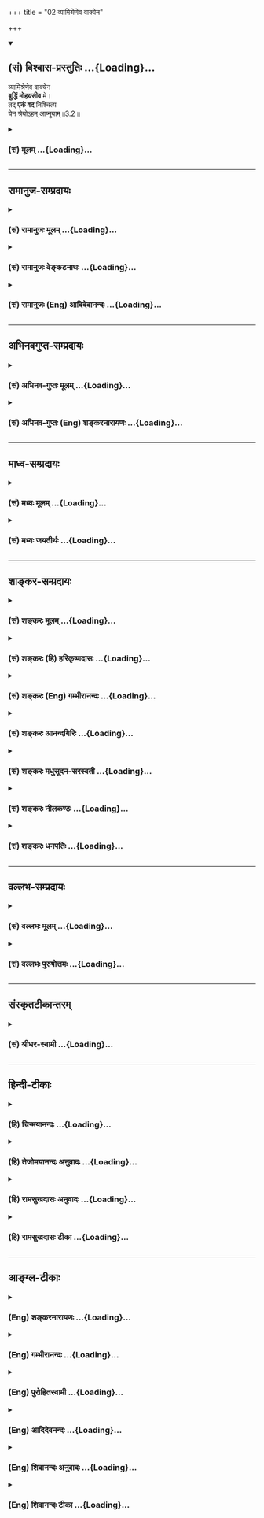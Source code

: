 +++
title = "02 व्यामिश्रेणेव वाक्येन"

+++
<div class="js_include" newlevelforh1="2" title="(सं) विश्वास-प्रस्तुतिः" unfilled url="/purANam_vaiShNavam/mahAbhAratam/06-bhIShma-parva/03-bhagavad-gItA-parva/saMskRtam/vishvAsa-prastutiH/03_karma-yogaH/02_vyAmishreNeva_vAk.md">
<details open><summary><h2>(सं) विश्वास-प्रस्तुतिः ...{Loading}...</h2></summary>

व्यामिश्रेणेव वाक्येन  
**बुद्धिं मोहयसीव** मे।  
तद् **एकं वद** निश्चित्य  
येन श्रेयोऽहम् आप्नुयाम्॥3.2॥
</details>
</div>
<div class="js_include collapsed" newlevelforh1="3" title="(सं) मूलम्" unfilled url="/purANam_vaiShNavam/mahAbhAratam/06-bhIShma-parva/03-bhagavad-gItA-parva/saMskRtam/mUlam/03_karma-yogaH/02_vyAmishreNeva_vAk.md">
<details><summary><h3>(सं) मूलम् ...{Loading}...</h3></summary>

व्यामिश्रेणेव वाक्येन बुद्धिं मोहयसीव मे।  
तदेकं वद निश्चित्य येन श्रेयोऽहमाप्नुयाम्।।3.2।।
</details>
</div>


_________________
## रामानुज-सम्प्रदायः
<div class="js_include collapsed" newlevelforh1="3" title="(सं) रामानुजः मूलम्" unfilled url="/purANam_vaiShNavam/mahAbhAratam/06-bhIShma-parva/03-bhagavad-gItA-parva/saMskRtam/rAmAnujaH/mUlam/03_karma-yogaH/02_vyAmishreNeva_vAk.md">
<details><summary><h3>(सं) रामानुजः मूलम् ...{Loading}...</h3></summary>

।।3.2।। अतो **व्यामिश्रवाक्येन** मां **मोहयसि इव** इति **मे** प्रतिभाति
तथा हि आत्मावलोकनसाधनभूतायाः सर्वेन्द्रियव्यापारोपरतिरूपाया
ज्ञाननिष्ठायाः तद्विपर्ययरूपं कर्म साधनं तद् एव कुरु इति वाक्यं विरुद्धं
व्यामिश्रम् एव तस्माद् एकम् अमिश्ररूपं वाक्यं वद **येन** वाक्येन
**अहम्** अनुष्ठेयरूपं **निश्चित्य** आत्मनः **श्रेयः** प्राप्नुयाम्।

</details>
</div>
<div class="js_include collapsed" newlevelforh1="3" title="(सं) रामानुजः वेङ्कटनाथः" unfilled url="/purANam_vaiShNavam/mahAbhAratam/06-bhIShma-parva/03-bhagavad-gItA-parva/saMskRtam/rAmAnujaH/venkaTanAthaH/03_karma-yogaH/02_vyAmishreNeva_vAk.md">
<details><summary><h3>(सं) रामानुजः वेङ्कटनाथः ...{Loading}...</h3></summary>

  
  
।।3.2।। उक्तमर्थं हेतूकुर्वन् द्वितीयश्लोकार्थमाह अत इति। अचेतनाया
बुद्धेर्मोहनस्यौपचारिकत्वान्मामित्युक्तम्। इवशब्दद्योतितमाह प्रतिभातीति।
एतेन कारुणिकत्वात् त्वं तावन्न मोहयसि अहं तु मन्दो मुह्यामीत्युक्तं
भवति। व्यामिश्रशब्दाभिप्रेतं व्याघातं तत्प्रकारं चोपपादयति तथाहीति।
तद्विपर्ययरूपं कर्म तस्याः कथं साधनं तद्विरुद्धं च कथं तदर्थिना कर्तव्यं
इति व्याहतिद्वयमिहाभिप्रेतम्। एकमित्येतन्न ज्ञानकर्मणोरन्यतरविषयं
तयोरेकस्यैव कर्मण उपदिष्टत्वात् तत्र च स्वस्यानुपपन्नताप्रतिभासे तथा
भ्रमनिवृत्तेश्चानन्तरमपेक्षणीयत्वात् तस्याश्च
व्यामिश्रत्वनिवृत्तिसाध्यत्वाद्वाक्यशब्दस्य चैतच्छ्लोकगतस्य
विशेष्यसमर्पकत्वौचित्यादित्यभिप्रेत्योक्तम् अमिश्ररूपं वाक्यमिति।
पूर्वेणान्वयभ्रमव्युदासाय निश्चित्येत्यादेरर्थमाह येनेति। निश्चित्य
इत्यस्य न तावत्वद इत्यनेनान्वयः सर्वज्ञस्य तस्य प्रागप्यनिश्चयायोगात्
व्यामिश्रवाक्येनापि परव्यामोहनमात्रस्य शङ्कितत्वात्। अतोऽर्जुनस्यैव
निश्चयाकाङ्क्षा ततश्च निश्चित्य श्रेयः प्राप्नुयामित्येवान्वयः।
निश्चयसापेक्षं सन्दिग्धविषयमाह अनुष्ठेयरूपमिति।  
  

</details>
</div>
<div class="js_include collapsed" newlevelforh1="3" title="(सं) रामानुजः (Eng) आदिदेवानन्दः" unfilled url="/purANam_vaiShNavam/mahAbhAratam/06-bhIShma-parva/03-bhagavad-gItA-parva/saMskRtam/rAmAnujaH/english/AdidevAnandaH/03_karma-yogaH/02_vyAmishreNeva_vAk.md">
<details><summary><h3>(सं) रामानुजः (Eng) आदिदेवानन्दः ...{Loading}...</h3></summary>

3.2 Conseqently, it appears to me as if 'you confuse me with statements
that seem to contradict each other.' For, firm devotion to knowledge
which forms the means for the vision of the self and which is of the
nature of stopping the operations of the senses on the one hand, and on
the other exhortation to action which is of a nature opposite to it,
i.e., knowledge, as a means to the same vision of that Atman - these
statements are contradictory and confusing. Therefore tell me clearly
the path following which I can take a determined course and win the
Supreme Being.

</details>
</div>


_________________
## अभिनवगुप्त-सम्प्रदायः
<div class="js_include collapsed" newlevelforh1="3" title="(सं) अभिनव-गुप्तः मूलम्" unfilled url="/purANam_vaiShNavam/mahAbhAratam/06-bhIShma-parva/03-bhagavad-gItA-parva/saMskRtam/abhinava-guptaH/mUlam/03_karma-yogaH/02_vyAmishreNeva_vAk.md">
<details><summary><h3>(सं) अभिनव-गुप्तः मूलम् ...{Loading}...</h3></summary>

।।3.1 3.2।। ज्यायसीति। व्यामिश्रेणेति। कर्म उक्तं ज्ञानं च। तत्र न द्वयोः
प्राधान्यं युक्तम् अपि तु ज्ञानस्य। तद्बलेन क्षपणीयत्वं यदि कर्मणां
बुद्धियुक्तो जहातीमे +++(II 52)+++ इत्यादिनयेन मूलत एव तर्हि +++(K तत्)+++ कर्मणां
+++(S K कर्मणा)+++ किं प्रयोजनमिति प्रश्नाभिप्रायः।

</details>
</div>
<div class="js_include collapsed" newlevelforh1="3" title="(सं) अभिनव-गुप्तः (Eng) शङ्करनारायणः" unfilled url="/purANam_vaiShNavam/mahAbhAratam/06-bhIShma-parva/03-bhagavad-gItA-parva/saMskRtam/abhinava-guptaH/english/shankaranArAyaNaH/03_karma-yogaH/02_vyAmishreNeva_vAk.md">
<details><summary><h3>(सं) अभिनव-गुप्तः (Eng) शङ्करनारायणः ...{Loading}...</h3></summary>

3.1-2 Jyayasi etc. and Vyamisrena etc. Action has been taught and
knowledge too. Now it is proper \[to attach\] importance not to both,
but only to knowledge. Now if with the strenght of knowledge the action
is to be destroyed from its very root, according to the instruction 'The
man of wisdom casts off \[both the good and the bad action\]', then what
is the autility of action ; This is idea of \[Arjuna's\] estion. But the
Bhagavat gives the answer :

</details>
</div>


_________________
## माध्व-सम्प्रदायः
<div class="js_include collapsed" newlevelforh1="3" title="(सं) मध्वः मूलम्" unfilled url="/purANam_vaiShNavam/mahAbhAratam/06-bhIShma-parva/03-bhagavad-gItA-parva/saMskRtam/madhvaH/mUlam/03_karma-yogaH/02_vyAmishreNeva_vAk.md">
<details><summary><h3>(सं) मध्वः मूलम् ...{Loading}...</h3></summary>

।।3.2।। Sri Madhvacharya did not comment on this sloka.

</details>
</div>
<div class="js_include collapsed" newlevelforh1="3" title="(सं) मध्वः जयतीर्थः" unfilled url="/purANam_vaiShNavam/mahAbhAratam/06-bhIShma-parva/03-bhagavad-gItA-parva/saMskRtam/madhvaH/jayatIrthaH/03_karma-yogaH/02_vyAmishreNeva_vAk.md">
<details><summary><h3>(सं) मध्वः जयतीर्थः ...{Loading}...</h3></summary>

।।3.2।। Sri Jayatirtha did not comment on this sloka.

</details>
</div>


_________________
## शाङ्कर-सम्प्रदायः
<div class="js_include collapsed" newlevelforh1="3" title="(सं) शङ्करः मूलम्" unfilled url="/purANam_vaiShNavam/mahAbhAratam/06-bhIShma-parva/03-bhagavad-gItA-parva/saMskRtam/shankaraH/mUlam/03_karma-yogaH/02_vyAmishreNeva_vAk.md">
<details><summary><h3>(सं) शङ्करः मूलम् ...{Loading}...</h3></summary>

।।3.2।। **व्यामिश्रेणेव** यद्यपि विविक्ताभिधायी भगवान् तथापि मम
मन्दबुद्धेः व्यामिश्रमिव भगवद्वाक्यं प्रतिभाति। तेन मम **बुद्धिं मोहयसि
इव** मम बुद्धिव्यामोहापनयाय हि प्रवृत्तः त्वं तु कथं मोहयसि अतः ब्रवीमि
बुद्धिं मोहयसि इव मे मम इति। त्वं तु भिन्नकर्तृकयोः ज्ञानकर्मणोः
एकपुरुषानुष्ठानासंभवं यदि मन्यसे तत्रैवं सति **तत्** तयोः **एकं**
बुद्धिं कर्म वा इदमेव अर्जुनस्य योग्यं बुद्धिशक्त्यवस्थानुरूपमिति
**निश्चित्य वद** ब्रूहि येन ज्ञानेन कर्मणा वा अन्यतरेण **श्रेयः अहम्
आप्नुयां** प्राप्नुयाम् इति यदुक्तं तदपि नोपपद्यते।। यदि हि कर्मनिष्ठायां
गुणभूतमपि ज्ञानं भगवता उक्तं स्यात् तत् कथं तयोः एकं वद इति एकविषयैव
अर्जुनस्य शुश्रूषा स्यात्। न हि भगवता पूर्वमुक्तम् अन्यतरदेव
ज्ञानकर्मणोः वक्ष्यामि नैव द्वयम् इति येन उभयप्राप्त्यसंभवम् आत्मनो
मन्यमानः एकमेव प्रार्थयेत्।। प्रश्नानुरूपमेव प्रतिवचनं श्रीभगवानुवाच

</details>
</div>
<div class="js_include collapsed" newlevelforh1="3" title="(सं) शङ्करः (हि) हरिकृष्णदासः" unfilled url="/purANam_vaiShNavam/mahAbhAratam/06-bhIShma-parva/03-bhagavad-gItA-parva/saMskRtam/shankaraH/hindI/harikRShNadAsaH/03_karma-yogaH/02_vyAmishreNeva_vAk.md">
<details><summary><h3>(सं) शङ्करः (हि) हरिकृष्णदासः ...{Loading}...</h3></summary>

।।3.2।। तथा यद्यपि भगवान् स्पष्ट कहनेवाले हैं तो भी मुझ मन्दबुद्धिको
भगवान्के वाक्य मिले हुएसे प्रतीत होते हैं उन मिले हुएसे वचनोंसे आप मानो
मेरी बुद्धिको मोहित कर रहे हैं। वास्तवमें आप तो मेरी बुद्धिका मोह दूर
करनेके लिये प्रवृत्त हुए हैं फिर मुझे मोहित कैसे करते इसीलिये कहता हूँ
कि आप मेरी बुद्धिको मोहितसी करते हैं। आप यदि अलगअलग अधिकारियोंद्वारा
किये जाने योग्य ज्ञान और कर्मका अनुष्ठान एक पुरुषद्वारा किया जाना असम्भव
मानते हैं तो उन दोनोंमेंसे ज्ञान या कर्म यही एक बुद्धि शक्ति और अवस्थाके
अनुसार अर्जुनके लिये योग्य है ऐसा निश्चय करके मुझसे कहिये जिस ज्ञान या
कर्म किसी एकसे में कल्याणको प्राप्त कर सकूँ। यदि कर्मनिष्ठामें गौणरूपसे
भी ज्ञानको भगवान्ने कहा होता तो दोनोंमेंसे एक कहिये इस प्रकार एकहीको
सुननेकी अर्जुनकी इच्छा कैसे होती क्योंकि ज्ञान और कर्म इन दोनोंमेंसे मैं
तुझसे एक ही कहूँगा दोनों नहीं ऐसा भगवान्ने कहीं नहीं कहा कि जिससे अर्जुन
अपने लिये दोनोंकी प्राप्ति असम्भव मानकर एकके लिये ही प्रार्थना करता।

</details>
</div>
<div class="js_include collapsed" newlevelforh1="3" title="(सं) शङ्करः (Eng) गम्भीरानन्दः" unfilled url="/purANam_vaiShNavam/mahAbhAratam/06-bhIShma-parva/03-bhagavad-gItA-parva/saMskRtam/shankaraH/english/gambhIrAnandaH/03_karma-yogaH/02_vyAmishreNeva_vAk.md">
<details><summary><h3>(सं) शङ्करः (Eng) गम्भीरानन्दः ...{Loading}...</h3></summary>

3.2 'Though the Lord speaks lucidly, still, to me who am of a dull
understanding, the Lord's utterance appears to be conflicting.'
'Mohayasi, You bewilder; me, any; buddhim, understanding; iva, as it
were; vyamisrena iva, by that seemingly conflicting; vakyena, statement!
You have surely undertaken to dispel the confusion of my understanding;
but why do You bewildered (it); Hence I say, "You bewildered my
understanding, as it were."' However, if You \[In some readings, 'tvam
tu, however, you', is substituted by 'tatra, as to that'.-Tr.\] think
that it is impossible for a single person to pursue both Knowledge and
action, which can be undertaken (only) by different persons then, that
being the case, vada, tell me; niscitya, for certain; tadekam, one of
these, either Knowledge or action: "This indeed is fit for Arjuna,
according to his understanding, strength and situation"; yena, by which,
by one of either Knowledge or action; aham, I; apnuyam, may attain;
sreyah, the highest Good.' Even if Knowledge had been spoken of at all
by the Lord as being subsidiary to steadfastness in action, how then
could there be the desire in Arjuna to know of only one of them, as
expressed in 'Tell me one of these two;' Certainly the Lord did not say,
'I shall speak of only one among Knowledge and action, but surely not of
both', owing to which, Arjuna, considering it impossible for himself to
acire both, should have prayed for one only! The answer was in
accordance witht the estion:

</details>
</div>
<div class="js_include collapsed" newlevelforh1="3" title="(सं) शङ्करः आनन्दगिरिः" unfilled url="/purANam_vaiShNavam/mahAbhAratam/06-bhIShma-parva/03-bhagavad-gItA-parva/saMskRtam/shankaraH/AnandagiriH/03_karma-yogaH/02_vyAmishreNeva_vAk.md">
<details><summary><h3>(सं) शङ्करः आनन्दगिरिः ...{Loading}...</h3></summary>

।।3.2।। यत्तु वृत्तिकारैरुक्तं श्रौतेन स्मार्तेन च कर्मणा समुच्चयो
गृहस्थानां श्रेयःसाधनमितरेषां स्मार्तेनैवेति भगवतोक्तमर्जुनेन च
निर्वारितमिति तदेतदनुवदति **अथेति।** तत्रापि
तत्किमित्याद्युपालम्भवचनमनुपपन्नं कर्ममात्रसमुच्चयवादिनो भगवतो
नियोजनाभावादिति दूषयति **तत्किमिति।** इतश्च प्रश्नः समुच्चयानुसारी न
भवतीत्याह **किञ्चेति।** भगवतो विविक्तार्थवादित्वादयुक्तं
व्यामिश्रेणेत्यादिवचनमित्याशङ्क्याह **यद्यपीति।** यदि भगवद्वचनं
संकीर्णमिव ते भाति तर्हि तेन त्वदीयबुद्धिव्यामोहनमेव तस्य विवक्षितमिति
किमिति मोहयसीवेत्युच्यते तत्राह **ममेति।** ज्ञानकर्मणी मिथो
विरोधाद्युगपदेकपुरुषाननुष्ठेयतया भिन्नकर्तृके कथ्येत तथाच
तयोरन्यतरस्मिन्नेव त्वं नियुक्तो नतु ते बुद्धिव्यामोहनमभिमतमिति भगवतो
मतमनुवदति **त्वं त्विति।** तदेकमित्यादिश्लोकार्थेनोत्तरमाह **तत्रेति।**
उक्तं भागवतमतं सप्तम्या परामृश्यते। एकमित्युक्तप्रकारोक्तिः।
एकमित्युक्तमेव स्फुटयति **बुद्धिमिति।** निश्चयप्रकारं प्रकटयति
**इदमिति।** योग्यत्वं स्पष्टयति **बुद्धीति।** अस्य क्षत्रियस्य
सतोऽन्तःकरणस्य देहशक्तेः समरसमारम्भावस्थायाश्चेदमेव ज्ञानं कर्म
वानुगुणमिति निर्धार्य ब्रूहीत्यर्थः। निश्चित्यान्यतरोक्तौ तेन श्रोतुः
श्रेयोवाप्तिं फलमाह **येनेति।**
तदेकमित्यादिवाक्यस्याक्षरोत्थमर्थमुक्त्वा समुच्चयस्य शास्त्रार्थत्वाभावे
तात्पर्यमाह **यदि हीति।** गुणभूतमपीत्यादिना प्रधानभूतमपि वेति विवक्षितं।
नतूभयप्राप्त्यसंभवमात्मनो मन्यमानस्यार्जुनस्यान्यतरविषया शुश्रूषा
भविष्यति नेत्याह **नहीति।** यथोक्तभगवद्वचनाभावे
द्वयप्राप्त्यसंभवबुद्ध्या नान्यतरप्रार्थना संभवतीत्याह **येनेति।** नहि
तथाविधं भगवद्वचनं भवतेष्टं भगवतः
समुच्चयवादित्वाङ्गीकारादतस्तदभावादुक्तबुद्ध्या न
युक्तान्यतरप्रार्थनेत्यर्थः।

</details>
</div>
<div class="js_include collapsed" newlevelforh1="3" title="(सं) शङ्करः मधुसूदन-सरस्वती" unfilled url="/purANam_vaiShNavam/mahAbhAratam/06-bhIShma-parva/03-bhagavad-gItA-parva/saMskRtam/shankaraH/madhusUdana-sarasvatI/03_karma-yogaH/02_vyAmishreNeva_vAk.md">
<details><summary><h3>(सं) शङ्करः मधुसूदन-सरस्वती ...{Loading}...</h3></summary>

।।3.2 3.3।। ननु नाहं कंचिदपि प्रतारयामि कि पुनस्त्वामतिप्रियम्। त्वं तु
किं मे प्रतारणाचिन्हं पश्यसीति चेत्तत्राह तव वचनं व्यामिश्रं न भवत्येव
ममत्वेकाधिकारिकत्वभिन्नाधिकारिकत्वसंदेहाद्व्यामिश्रं संकीर्णार्थमिव ते
यद्वाक्यं मांप्रति ज्ञानकर्मनिष्ठाद्वयप्रतिपादकं तेन वाक्येन त्वं मे मम
मन्दबुद्धेर्वाक्यतात्पर्यापरिज्ञानाद्बुद्धिमन्तःकरणं मोहयसीव भ्रान्त्या
योजयसीव। परमकारुणिकत्वात्त्वं न मोहयस्येव। मम तु स्वाशयदोषान्मोहो
भवतीतीवशब्दार्थः। एकाधिकारित्वे विरुद्धयोः
समुच्चयानुपपत्तेरेकार्थत्वाभावेन च विकल्पानुपपत्तेः
प्रागुक्तेर्यद्यधिकारिभेदं मन्यसे तदैकं मांप्रति
विरुद्धयोर्निष्ठयोरुपदेशायोगात्तज्ज्ञानं वा कर्म वैकमेवाधिकारं मे
निश्चित्य वद। येनाधिकारनिश्चयपुरःसरमुक्तेन त्वया मया चानुष्ठितेन ज्ञानेन
कर्मणा वैकेन श्रेयो मोक्षमहमाप्नुयां प्राप्तुं योग्यः स्याम्। एवं
ज्ञानकर्मनिष्ठयोरेकाधिकारित्वे
विकल्पसमुच्चययोरसंभवादधिकारिभेदज्ञानायार्जुनस्य प्रश्न इति
स्थितम्। इहेतरेषां कुमतं समस्तंश्रुतिस्मृतिन्यायबलान्निरस्तम्। पुनः
पुनर्भाष्यकृतातियत्नादतो न तत्कर्तुमहं प्रवृत्तः।। भाष्यकारमतसारदर्शिना
ग्रन्थमात्रमिह योज्यते मया। आशयो भगवतः प्रकाश्यते केवलं स्ववचसो
विशुद्धये।। एवमधिकारिभेदेऽर्जुनेन पृष्टे तदनुरुपं प्रतिवचनं
श्रीभगवानुवाच अस्मिन्नधिकारित्वाभिमते लोके शुद्धाशुद्धान्तःकरणभेदेन
द्विविधे जने द्विविधा द्विप्रकारा निष्ठा स्थितिर्ज्ञानपरता कर्मपरता च
पुरा पूर्वाध्याये मया तवात्यन्तहितकारिणा प्रोक्ता प्रकर्षेण
स्पष्टत्वलक्षणेनोक्ता। तथा चाधिकार्यैक्यशङ्कया माग्लासीरिति भावः। हे अनघ
अपापेति संबोधयन्नुपदेशयोग्यतामर्जुनस्य सूचयति। एकैव निष्ठा
साध्यसाधनावस्थाभेदेन द्विप्रकारा नतु द्वे एव स्वतन्त्रे निष्ठे इति
कथयितुं निष्ठेत्येकवचनम्। तथाच वक्ष्यतिएकं साङ्ख्यं च योगं च यः पश्यति स
पश्यति इति। तामेव निष्ठां द्वैविध्येन दर्शयति साङ्ख्येति। संख्या
सम्यगात्मबुद्धिस्तां प्राप्तवतां ब्रह्मचर्यादेव कृतसंन्यासानां
वेदान्तविज्ञानसुनिश्चितार्थानां ज्ञानभूमिमारूढानां शुद्धान्तःकरणानां
साङ्ख्यानां ज्ञानयोगेन ज्ञानमेव युज्यते ब्रह्मणानेनेति व्युत्पत्त्या
योगस्तेन निष्ठोक्तातानि सर्वाणि संयम्य युक्त आसीत मत्परः इत्यादिना।
अशुद्धान्तःकरणानां तु ज्ञानभूमिमनारूढानां योगिनां कर्माधिकारयोगिनां
कर्मयोगेन कर्मैव युज्यतेऽन्तःकरणशुद्ध्यानेनेति व्युत्पत्त्या योगस्तेन
निष्ठोक्तान्तःकरणशुद्धिद्वारा ज्ञानभूमिकारोहणार्थंधर्म्याद्धि
युद्धाच्छ्रेयोऽन्यत्क्षत्रियस्य न विद्यते इत्यादिना। अतएव न ज्ञानकर्मणोः
समुच्चयो विकल्पो वा किंतु निष्कामकर्मणा शुद्धान्तःकरणानां
सर्वकर्मसंन्यासेनैव ज्ञानमिति चित्तशुद्ध्यशुद्धिरूपावस्थाभेदेनैकमेव
त्वांप्रति द्विविधा निष्ठोक्ताएषा तेऽभिहिता साङ्ख्ये बुद्धिर्योगे त्विमां
शृणु इति। अतो भूमिकाभेदेनैकमेव
प्रत्युभयोपयोगान्नाधिकारभेदेऽप्युपदेशवैयर्थ्यमित्यभिप्रायः। एतदेव
दर्शयितुमशुद्धचित्तस्य चित्तशुद्धिपर्यन्तं कर्मानुष्ठानंन
कर्मणामनारम्भात् इत्यादिभिःमोघं पार्थ स जीवति
इत्यन्तैस्त्रयोदशभिर्दर्शयति। शुद्धचित्तस्य तु ज्ञानिनो न किंचिदपि
कर्मापेक्षितमिति दर्शयतियस्त्वात्मरतिरेव इति द्वाभ्याम्। तस्मादसक्तः
इत्यारभ्य तु बन्धहेतोरपि कर्मणो मोक्षहेतुत्वं
सत्त्वशुद्धिज्ञानोत्पत्तिद्वारेण संभवति फलाभिसंधिराहित्यरूपकौशलेनेति
दर्शयिष्यति। ततः परंतुअथ केन इति प्रश्नमुत्थाप्य कामदोषेणैव काम्यकर्मणः
शुद्धिहेतुत्वं नास्ति। अतः कामराहित्येनैव कर्माणि कुर्वन्नन्तःकरणशुद्ध्य
ज्ञानाधिकारी भविष्यसीति यावदध्यायसमाप्ति वदिष्यति भगवान्।

</details>
</div>
<div class="js_include collapsed" newlevelforh1="3" title="(सं) शङ्करः नीलकण्ठः" unfilled url="/purANam_vaiShNavam/mahAbhAratam/06-bhIShma-parva/03-bhagavad-gItA-parva/saMskRtam/shankaraH/nIlakaNThaH/03_karma-yogaH/02_vyAmishreNeva_vAk.md">
<details><summary><h3>(सं) शङ्करः नीलकण्ठः ...{Loading}...</h3></summary>

।।3.2।। ननु तव ज्ञाननिष्ठायामनधिकारात्मकर्मैव कुर्विति त्वां
ब्रवीमीत्याशङ्क्याह **व्यामिश्रेणेति।** व्यामिश्रेणाविविक्तेन। इवशब्दो
विविक्तेऽपि बुद्धिदोषादविविक्ततां गृह्णामीति सूचयति तेन
वाक्येनत्रैगुण्यविषया वेदा निस्त्रैगुण्यो भवार्जुन इति क्वचिद्वेदनिष्ठां
त्याजयसि। कर्मण्येवाधिकारस्ते इति तामेव च ग्राहयसि। तथानिर्द्वन्द्वो
नित्यसत्वस्थो निर्योगक्षेम आत्मवान्भवेति
निवृत्तिमार्गमुपदिशसि। धर्म्याद्धि युद्धाच्छ्रेयोऽन्यत्क्षत्रियस्य न
विद्यते इति प्रवृत्तिमप्युपदिशसि। नह्येकेन मया युगपदुभयं
स्थितिगतिवदनुष्ठातुं शक्यम्। अतो मे मम बुद्धिं मोहयसीव वस्तुतस्तु मम
मोहं नाशयितुं प्रवृत्तोऽसीतीवशब्देनोच्यते। तत्तयोर्मध्ये यदेकं प्रधानं
मद्योग्यं तन्निश्चित्य वद येनानुष्ठितेनाहं श्रेयः कल्याणमाप्नुयाम्।

</details>
</div>
<div class="js_include collapsed" newlevelforh1="3" title="(सं) शङ्करः धनपतिः" unfilled url="/purANam_vaiShNavam/mahAbhAratam/06-bhIShma-parva/03-bhagavad-gItA-parva/saMskRtam/shankaraH/dhanapatiH/03_karma-yogaH/02_vyAmishreNeva_vAk.md">
<details><summary><h3>(सं) शङ्करः धनपतिः ...{Loading}...</h3></summary>

।।3.2।। ननु त्वया सैव ज्यायसी ममेति मद्वाक्यान्निश्चिता चेत्किमर्थमधुना
पृच्छसी त्याशङ्क्याह व्यामिश्रेणेवेति। बुद्य्धा युक्तो यया इत्यादिना
कर्मप्रशसां या निशा सर्वभूतानाम् इत्यादिना
ज्ञानप्रशंसाकर्मण्येवाधिकारस्ते इत्यादिना मम
कर्मण्येवाधिकारबोधनंत्रैगुण्यविषया वेदा निस्त्रैगुण्यो भवार्जुन इति
ज्ञाननिष्ठाधिकारबोधनमित्येवं व्यामिश्रेण किं श्रेष्ठं किमश्रेष्ठं क्व
ममाधिकारः क्व नेति संदेहोत्पादकेन वाक्येन। यद्यपि विविक्ताभिधायी
भगवांस्तथापि मम मन्दबुद्धेर्व्यामिश्रमिव भगवद्वाक्यं
प्रतिभातीतीवशब्दार्थः। मम बुद्धेर्मोहापनयार्थं हि प्रवृत्तस्त्वं कथं
मोहयस्यतो ब्रवीमि बुद्धिं मोहयसीव म इति।
भिन्नकर्तृकयोर्ज्ञानकर्मणोरेकपुरुषानुष्ठानासंभवं यदि त्वं मन्यसे तर्हि
तयोर्मध्ये एकं ज्ञानं वा कर्म वा इदमेव तव योग्यमिति निश्चित्य वद येन
ज्ञानकर्मान्यतरेण श्रेयो मोक्षमहं प्राप्नुयामित्यर्थः।

</details>
</div>


_________________
## वल्लभ-सम्प्रदायः
<div class="js_include collapsed" newlevelforh1="3" title="(सं) वल्लभः मूलम्" unfilled url="/purANam_vaiShNavam/mahAbhAratam/06-bhIShma-parva/03-bhagavad-gItA-parva/saMskRtam/vallabhaH/mUlam/03_karma-yogaH/02_vyAmishreNeva_vAk.md">
<details><summary><h3>(सं) वल्लभः मूलम् ...{Loading}...</h3></summary>

।।3.2।। ननुधर्म्याद्धि युद्धात् 2।31 इति कर्मणः श्रेयस्त्वत्तो नोदितमिति
चेत्तत्राह व्यामिश्रेणेति। तर्हि तव वाक्यं व्यामिश्रं नैकान्तिकं
सन्देहोत्पादकमिव क्वचित् कर्मप्रशंसा क्वचित् कर्मत्यागप्रशंसा। एकमिति।
एतेन मे बुद्धिं मोहयसीव तदेकं निश्चित्य वद।

</details>
</div>
<div class="js_include collapsed" newlevelforh1="3" title="(सं) वल्लभः पुरुषोत्तमः" unfilled url="/purANam_vaiShNavam/mahAbhAratam/06-bhIShma-parva/03-bhagavad-gItA-parva/saMskRtam/vallabhaH/puruShottamaH/03_karma-yogaH/02_vyAmishreNeva_vAk.md">
<details><summary><h3>(सं) वल्लभः पुरुषोत्तमः ...{Loading}...</h3></summary>

  
  
।।3.2।। किञ्च स्पष्टतया बोधाभावान्मे बुद्धिर्मोहमवाप्नोतीति यथाऽहं त्वां
प्राप्नोमि तत्तथा स्पष्टमाज्ञापयेत्याह व्यामिश्रेणेवेति। व्यामिश्रेणेव
वाक्येन क्वचित्कर्म प्रशंससि क्वचिज्ज्ञानमितिरूपसन्देहोत्पादकेन वाक्येन
मे बुद्धिं मोहयसीव। भगवद्वाक्यं तु व्यामिश्रं न भवति परन्तु जीवैर्न
बुध्यत इतिइव इत्यनेन ज्ञापितम्। मोहयसि इत्यत्रापि इवेतिपदेन भगवत्सन्निधौ
मोहोऽनुचित इति ज्ञापितम् तस्मात्कारणाद्यथा मम बुद्धिमोहोऽपगच्छति तथा एकं
श्रेयोरूपं कल्याणरूपं भक्तिप्रतिपादकं वाक्यं निश्चित्य मयि दानेच्छां
कृत्वा वद येनाऽहं त्वामाप्नुयां प्राप्नोमीत्यर्थः।
पूर्वोक्तव्यामिश्रवाक्यमध्ये नैकस्यापि श्रेयोरूपत्वं मोहकत्वात्। सर्वथा
भगवत्प्रापकश्रेयोरूपत्वं भक्तेरेव। अत एव श्रीभागवते
तस्मान्मद्भक्तियुक्तस्य इत्यारभ्यश्रेयो भवेदिह 11।20।31 इत्यन्तं
सर्वेषां न श्रेयोरूपत्वमुक्तम्। अतः पूर्वोक्तमध्येएकं निश्चित्य वद इति
व्याख्यानं न साधु।  
  

</details>
</div>


_________________
## संस्कृतटीकान्तरम्
<div class="js_include collapsed" newlevelforh1="3" title="(सं) श्रीधर-स्वामी" unfilled url="/purANam_vaiShNavam/mahAbhAratam/06-bhIShma-parva/03-bhagavad-gItA-parva/saMskRtam/shrIdhara-svAmI/03_karma-yogaH/02_vyAmishreNeva_vAk.md">
<details><summary><h3>(सं) श्रीधर-स्वामी ...{Loading}...</h3></summary>

।।3.2।। ननुधर्म्याद्धि युद्धाच्छ्रेयोऽन्यत्क्षत्रियस्य न विद्यते
इत्यादिना कर्मणोऽपि श्रेष्ठत्वमुक्तमेवेत्याशङ्क्याह **व्यामिश्रेणेति।**
क्वचित्कर्मप्रशंसा क्वचिज्ज्ञानप्रशंसेत्येव व्यामिश्रं संदेहोत्पादकमिव
यद्धाक्यं तेन मे बुद्धिं मतिमुभयत्र दोलायितां कुर्वन्मोहयसीव।
परमकारुणिकस्य तव मोहकत्वं नास्त्येव तथापि भ्रान्त्या ममैवं
भातीतीवशब्देनोक्तं अत उभयोर्मध्ये यद्भद्रं तदेकं निश्चित्य वदेति। यद्वा
इदमेव श्रेयःसाधनमिति निश्चित्य येनानुष्ठितेन श्रेयो मोक्षमहमाप्नुयां
प्राप्स्यामि तदेवैकं निश्चित्य वदेत्यर्थः।

</details>
</div>


_________________
## हिन्दी-टीकाः
<div class="js_include collapsed" newlevelforh1="3" title="(हि) चिन्मयानन्दः" unfilled url="/purANam_vaiShNavam/mahAbhAratam/06-bhIShma-parva/03-bhagavad-gItA-parva/hindI/chinmayAnandaH/03_karma-yogaH/02_vyAmishreNeva_vAk.md">
<details><summary><h3>(हि) चिन्मयानन्दः ...{Loading}...</h3></summary>

।।3.2।। पहले से ही मोहितमन अर्जुन में सामान्य मनुष्य होने के नाते वह
सूक्ष्म बुद्धि नहीं थी जिसके द्वारा विवेकपूर्वक भगवान् के सूक्ष्म तर्कों
को समझ कर वह निश्चित कर सके कि परम श्रेय की प्राप्ति के लिए कर्म मार्ग
सरल था अथवा ज्ञान मार्ग। इसलिए वह यहाँ भगवान् से नम्र निवेदन करता है आप
उस मार्ग को निश्चित कर आदेश करिये जिससे मैं परम श्रेय को प्राप्त कर
सकूँ। अर्जुन को इसमें संदेह नहीं था कि जीवन केवल धन के उपार्जन परिग्रह और
व्यय के लिए नहीं है। वह जानता था कि उसका जीवन श्रेष्ठ सांस्कृतिक एवं
आध्यात्मिक लक्ष्य की प्राप्ति के लिए था जिसके लिए भौतिक उन्नति केवल साधन
थी साध्य नहीं। अर्जुन मात्र यह जानना चाहता था कि वह उपलब्ध परिस्थितियों
का जीवन की लक्ष्य प्राप्ति और भविष्य निर्माण में किस प्रकार सदुपयोग
करे।  
  
प्रश्न के अनुरूप भगवान् उत्तर देते हैं

</details>
</div>
<div class="js_include collapsed" newlevelforh1="3" title="(हि) तेजोमयानन्दः अनुवादः" unfilled url="/purANam_vaiShNavam/mahAbhAratam/06-bhIShma-parva/03-bhagavad-gItA-parva/hindI/tejomayAnandaH/anuvAdaH/03_karma-yogaH/02_vyAmishreNeva_vAk.md">
<details><summary><h3>(हि) तेजोमयानन्दः अनुवादः ...{Loading}...</h3></summary>

।।3.2।। आप इस मिश्रित वाक्य से मेरी बुद्धि को मोहितसा करते हैं अत आप उस
एक (मार्ग) को निश्चित रूप से कहिये जिससे मैं परम श्रेय को प्राप्त कर
सकूँ।।  
  

</details>
</div>
<div class="js_include collapsed" newlevelforh1="3" title="(हि) रामसुखदासः अनुवादः" unfilled url="/purANam_vaiShNavam/mahAbhAratam/06-bhIShma-parva/03-bhagavad-gItA-parva/hindI/rAmasukhadAsaH/anuvAdaH/03_karma-yogaH/02_vyAmishreNeva_vAk.md">
<details><summary><h3>(हि) रामसुखदासः अनुवादः ...{Loading}...</h3></summary>

।।3.1 -- 3.2।। अर्जुन बोले -- हे जनार्दन! अगर आप कर्मसे बुद्धि- (ज्ञान-)
को श्रेष्ठ मानते हैं, तो फिर हे केशव! मुझे घोर कर्ममें क्यों लगाते हैं ;
आप अपने मिले हुए-से वचनोंसे मेरी बुद्धिको मोहित-सी कर रहे हैं। अतः आप
निश्चय करके एक बात को कहिये, जिससे मैं कल्याणको प्राप्त हो जाऊँ।

</details>
</div>
<div class="js_include collapsed" newlevelforh1="3" title="(हि) रामसुखदासः टीका" unfilled url="/purANam_vaiShNavam/mahAbhAratam/06-bhIShma-parva/03-bhagavad-gItA-parva/hindI/rAmasukhadAsaH/TIkA/03_karma-yogaH/02_vyAmishreNeva_vAk.md">
<details><summary><h3>(हि) रामसुखदासः टीका ...{Loading}...</h3></summary>

।।3.2।।***व्याख्या--*'जनार्दन'--**इस पदसे अर्जुन मानो यह भाव प्रकट
करते हैं कि हे श्री कृष्ण! आप सभीकी याचना पूरी करनेवाले हैं; अतः मेरी
याचना तो अवश्य ही पूरी करेंगे।**'ज्यायसी चेत्कर्मणस्ते ৷৷. नियोजयसि
केशव'--**मनुष्यके अन्तःकरणमें एक कमजोरी रहती है कि वह प्रश्न करके
उत्तरके रूपमें भी वक्तासे अपनी बात अथवा सिद्धान्तका ही समर्थन चाहता है।
इसे कमजोरी इसलिये कहा गया है कि वक्ताके निर्देशका चाहे वह मनोऽनुकूल हो
या सर्वथा प्रतिकूल, पालन करनेका निश्चय ही शूरवीरता है, शेष सब कमजोरी या
कायरता ही कही जायगी। इस कमजोरीके कारण ही मनुष्यको प्रतिकूलता सहनेमें
कठिनाईका अनुभव होता है। जब वह प्रतिकूलताको सह नहीं सकता, तब वह अच्छाईका
चोला पहन लेता है अर्थात् तब भलाईकी वेशमें बुराई आती है। जो बुराई भलाईके
वशमें आती है, उसका त्याग करना बड़ा कठिन होता है। यहाँ अर्जुनमें भी
हिंसा-त्यागरूप भलाईके वशेमें कर्तव्य-त्यागरूप बुराई आयी है। अतः वे
कर्तव्य-कर्मसे ज्ञानको श्रेष्ठ मान रहे हैं। इसी कारण वे यहाँ प्रश्न करते
हैं कि यदि आप कर्मसे ज्ञानको श्रेष्ठ मानते हैं, तो फिर मुझे युद्धरूप घोर
कर्ममें क्यों लगाते हैं;

</details>
</div>


_________________
## आङ्ग्ल-टीकाः
<div class="js_include collapsed" newlevelforh1="3" title="(Eng) शङ्करनारायणः" unfilled url="/purANam_vaiShNavam/mahAbhAratam/06-bhIShma-parva/03-bhagavad-gItA-parva/english/shankaranArAyaNaH/03_karma-yogaH/02_vyAmishreNeva_vAk.md">
<details><summary><h3>(Eng) शङ्करनारायणः ...{Loading}...</h3></summary>

3.2. You appear to perplex my intellect with Your speech that looks
confusing. Hence tell me, with certainty, that particular thing by which
I may attain the good (emancipation).

</details>
</div>
<div class="js_include collapsed" newlevelforh1="3" title="(Eng) गम्भीरानन्दः" unfilled url="/purANam_vaiShNavam/mahAbhAratam/06-bhIShma-parva/03-bhagavad-gItA-parva/english/gambhIrAnandaH/03_karma-yogaH/02_vyAmishreNeva_vAk.md">
<details><summary><h3>(Eng) गम्भीरानन्दः ...{Loading}...</h3></summary>

3.2 You bewilder my understanding, as it were, by a seemingly
conflicting statement! Tell me for certain one of these by which I may
attain the highest Good.

</details>
</div>
<div class="js_include collapsed" newlevelforh1="3" title="(Eng) पुरोहितस्वामी" unfilled url="/purANam_vaiShNavam/mahAbhAratam/06-bhIShma-parva/03-bhagavad-gItA-parva/english/purohitasvAmI/03_karma-yogaH/02_vyAmishreNeva_vAk.md">
<details><summary><h3>(Eng) पुरोहितस्वामी ...{Loading}...</h3></summary>

3.2 Thy language perplexes me and confuses my reason. Therefore please
tell me the only way by which I may, without doubt, secure my spiritual
welfare.

</details>
</div>
<div class="js_include collapsed" newlevelforh1="3" title="(Eng) आदिदेवनन्दः" unfilled url="/purANam_vaiShNavam/mahAbhAratam/06-bhIShma-parva/03-bhagavad-gItA-parva/english/AdidevanandaH/03_karma-yogaH/02_vyAmishreNeva_vAk.md">
<details><summary><h3>(Eng) आदिदेवनन्दः ...{Loading}...</h3></summary>

3.2 You confuse my mind with statements that seem to contradict each
other; tell me for certain that one way by which I could reach the
highest good.

</details>
</div>
<div class="js_include collapsed" newlevelforh1="3" title="(Eng) शिवानन्दः अनुवादः" unfilled url="/purANam_vaiShNavam/mahAbhAratam/06-bhIShma-parva/03-bhagavad-gItA-parva/english/shivAnandaH/anuvAdaH/03_karma-yogaH/02_vyAmishreNeva_vAk.md">
<details><summary><h3>(Eng) शिवानन्दः अनुवादः ...{Loading}...</h3></summary>

3.2 With this apparently perplexing speech, Thou confusest, as it were,
my understanding; therefore tell me that one way for certain by which I
may attain bliss.

</details>
</div>
<div class="js_include collapsed" newlevelforh1="3" title="(Eng) शिवानन्दः टीका" unfilled url="/purANam_vaiShNavam/mahAbhAratam/06-bhIShma-parva/03-bhagavad-gItA-parva/english/shivAnandaH/TIkA/03_karma-yogaH/02_vyAmishreNeva_vAk.md">
<details><summary><h3>(Eng) शिवानन्दः टीका ...{Loading}...</h3></summary>

3.2 व्यामिश्रेण perplexing; इव as it were; वाक्येन with speech; बुद्धिम्
understanding; मोहयसि (Thou) confusest; इव as it were; मे my; तत् that;
एकम् one; वद tell; निश्चित्य for certain; येन by which; श्रेयः bliss
(the good or the highest); अहम् I; आप्नुयाम् may attain.Commentary
Arjuna says to Lord Krishna; Tecah me one of the two; knowledge or
action; by which I may attain to the highest good or bliss or Moksha.
(Cf.V.I).

</details>
</div>
